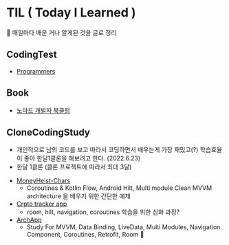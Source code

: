 # TIL ( Today I Learned )
📅 매일마다 배운 거나 알게된 것을 글로 정리

## CodingTest

* [Programmers](https://programmers.co.kr/learn/challenges)

## Book

* [노마드 개발자 북클럽](https://nomadcoders.co/challenges)


## CloneCodingStudy
- 개인적으로 남의 코드를 보고 따라서 코딩하면서 배우는게 가장 재밌고(?) 학습효율이 좋아 한달1클론을 해보려고 한다. (2022.6.23)
- 한달 1클론 (클론 프로젝트에 따라서 최대 3달)


* [MoneyHeist-Chars](https://github.com/mghisham/MoneyHeist-Chars)
  * Coroutines & Kotlin Flow, Android Hilt, Multi module Clean MVVM architecture 을 배우기 위한 간단한 예제
* [Crpto tracker app](https://github.com/SpiralDevelopment/CryptoTracker/tree/master)
  * room, hilt, navigation, coroutines 학습을 위한 심화 과정?
* [ArchApp](https://github.com/PhilippeBoisney/ArchApp)
  * Study For MVVM, Data Binding, LiveData, Multi Modules, Navigation Component, Coroutines, Retrofit, Room :exploding_head:
